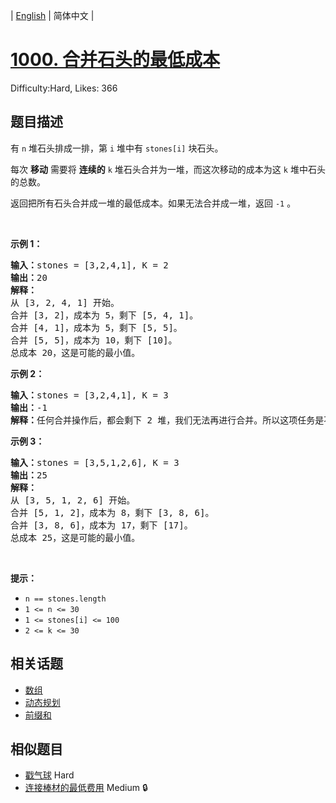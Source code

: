 
| [English](problem_en.md) | 简体中文 |

# [1000. 合并石头的最低成本](https://leetcode.cn/problems/minimum-cost-to-merge-stones/)
Difficulty:Hard, Likes: 366

## 题目描述

<p>有 <code>n</code> 堆石头排成一排，第 <code>i</code> 堆中有&nbsp;<code>stones[i]</code>&nbsp;块石头。</p>

<p>每次 <strong>移动</strong> 需要将 <strong>连续的</strong> <code>k</code> 堆石头合并为一堆，而这次移动的成本为这 <code>k</code> 堆中石头的总数。</p>

<p>返回把所有石头合并成一堆的最低成本。如果无法合并成一堆，返回 <code>-1</code> 。</p>

<p>&nbsp;</p>

<p><strong>示例 1：</strong></p>

<pre>
<strong>输入：</strong>stones = [3,2,4,1], K = 2
<strong>输出：</strong>20
<strong>解释：</strong>
从 [3, 2, 4, 1] 开始。
合并 [3, 2]，成本为 5，剩下 [5, 4, 1]。
合并 [4, 1]，成本为 5，剩下 [5, 5]。
合并 [5, 5]，成本为 10，剩下 [10]。
总成本 20，这是可能的最小值。
</pre>

<p><strong>示例 2：</strong></p>

<pre>
<strong>输入：</strong>stones = [3,2,4,1], K = 3
<strong>输出：</strong>-1
<strong>解释：</strong>任何合并操作后，都会剩下 2 堆，我们无法再进行合并。所以这项任务是不可能完成的。.
</pre>

<p><strong>示例 3：</strong></p>

<pre>
<strong>输入：</strong>stones = [3,5,1,2,6], K = 3
<strong>输出：</strong>25
<strong>解释：</strong>
从 [3, 5, 1, 2, 6] 开始。
合并 [5, 1, 2]，成本为 8，剩下 [3, 8, 6]。
合并 [3, 8, 6]，成本为 17，剩下 [17]。
总成本 25，这是可能的最小值。
</pre>

<p>&nbsp;</p>

<p><strong>提示：</strong></p>

<ul>
	<li><code>n == stones.length</code></li>
	<li><code>1 &lt;= n &lt;= 30</code></li>
	<li><code>1 &lt;= stones[i] &lt;= 100</code></li>
	<li><code>2 &lt;= k &lt;= 30</code></li>
</ul>


## 相关话题

- [数组](https://leetcode.cn/tag/array/)
- [动态规划](https://leetcode.cn/tag/dynamic-programming/)
- [前缀和](https://leetcode.cn/tag/prefix-sum/)

## 相似题目

- [戳气球](../burst-balloons/README.md) Hard 
- [连接棒材的最低费用](../minimum-cost-to-connect-sticks/README.md) Medium 🔒

